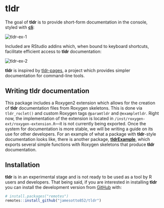 
<!-- README.md is generated from README.Rmd. Please edit that file -->

# tldr

<!-- badges: start -->
<!-- badges: end -->

The goal of **tldr** is to provide short-form documentation in the
console, styled with
<a href = "https://github.com/r-lib/cli">**cli**</a>:

![tldr-ex-1](man/README-gifs/tldr-tldr.gif)

Included are RStudio addins which, when bound to keyboard shortcuts,
facilitate efficient access to **tldr** documentation:

![tldr-ex-2](man/README-gifs/tldrExample-divide.gif)

**tldr** is inspired by <a href="https://tldr.sh/">tldr-pages</a>, a
project which provides simpler documentation for command-line tools.

## Writing **tldr** documentation

This package includes a Roxygen2 extension which allows for the creation
of **tldr** documentation files from Roxygen skeletons. This is done via
`tldr_roclet()` and custom Roxygen tags `@paramtldr` and `@exampletldr`.
Right now, the implementation of the extension is located in
`/inst/roxygen-ext/roxygen-extension.R`—it is not currently being
exported. Once the system for documentation is more stable, we will be
writing a guide on its use for other developers. For an example of what
a package with **tldr**-style documentation looks like, there is another
package,
<a href="https://Github.com/jamesotto852/tldrExample">**tldrExample**</a>,
which exports several simple functions with Roxygen skeletons that
produce **tldr** documentation.

## Installation

**tldr** is in an experimental stage and is not ready to be used as a
tool by R users and developers. That being said, if you are interested
in installing **tldr** you can install the development version from
[GitHub](https://github.com/) with:

``` r
# install.packages("remotes")
remotes::install_github("jamesotto852/tldr")
```
